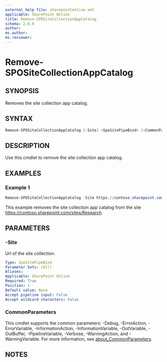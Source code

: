 ```yaml
---
external help file: sharepointonline.xml
applicable: SharePoint Online
title: Remove-SPOSiteCollectionAppCatalog
schema: 2.0.0
author: 
ms.author: 
ms.reviewer:
---
```


# Remove-SPOSiteCollectionAppCatalog

## SYNOPSIS

Removes the site collection app catalog.

## SYNTAX

```powershell
Remove-SPOSiteCollectionAppCatalog [-Site] <SpoSitePipeBind> [<CommonParameters>]
```

## DESCRIPTION

Use this cmdlet to remove the site collection app catalog.

## EXAMPLES

### Example 1

```powershell
Remove-SPOSiteCollectionAppCatalog -Site https://contoso.sharepoint.com/sites/Research
```

This example removes the site collection app catalog from the site https://contoso.sharepoint.com/sites/Research.

## PARAMETERS

### -Site

Url of the site collection.

```yaml
Type: SpoSitePipeBind
Parameter Sets: (All)
Aliases: 
Applicable: SharePoint Online
Required: True
Position: 1
Default value: None
Accept pipeline input: False
Accept wildcard characters: False
```

### CommonParameters

This cmdlet supports the common parameters: -Debug, -ErrorAction, -ErrorVariable, -InformationAction, -InformationVariable, -OutVariable, -OutBuffer, -PipelineVariable, -Verbose, -WarningAction, and -WarningVariable. For more information, see [about_CommonParameters](https://go.microsoft.com/fwlink/p/?LinkID=113216).

## NOTES
